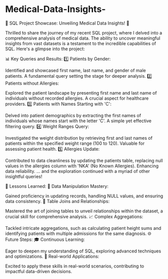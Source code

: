 # Medical-Data-Insights-

🚀 SQL Project Showcase: Unveiling Medical Data Insights! 🏥

Thrilled to share the journey of my recent SQL project, where I delved into a comprehensive analysis of medical data. The ability to uncover meaningful insights from vast datasets is a testament to the incredible capabilities of SQL. Here's a glimpse into the project:

📊 Key Queries and Results:
1️⃣ Patients by Gender:

Identified and showcased first name, last name, and gender of male patients. A fundamental query setting the stage for deeper analysis.
2️⃣ Patients without Allergies:

Explored the patient landscape by presenting first name and last name of individuals without recorded allergies. A crucial aspect for healthcare providers.
3️⃣ Patients with Names Starting with 'C':

Delved into patient demographics by extracting the first names of individuals whose names start with the letter 'C'. A simple yet effective filtering query.
4️⃣ Weight Ranges Query:

Investigated the weight distribution by retrieving first and last names of patients within the specified weight range (100 to 120). Valuable for assessing patient health.
5️⃣ Allergies Update:

Contributed to data cleanliness by updating the patients table, replacing null values in the allergies column with 'NKA' (No Known Allergies). Enhancing data reliability.
... and the exploration continued with a myriad of other insightful queries!

🧠 Lessons Learned:
🔄 Data Manipulation Mastery:

Gained proficiency in updating records, handling NULL values, and ensuring data consistency.
🤝 Table Joins and Relationships:

Mastered the art of joining tables to unveil relationships within the dataset, a crucial skill for comprehensive analysis.
📈 Complex Aggregations:

Tackled intricate aggregations, such as calculating patient height sums and identifying patients with multiple admissions for the same diagnosis.
🌐 Future Steps:
🎓 Continuous Learning:

Eager to deepen my understanding of SQL, exploring advanced techniques and optimizations.
🚀 Real-world Applications:

Excited to apply these skills in real-world scenarios, contributing to impactful data-driven decisions.
